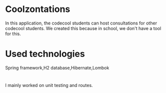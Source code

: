 # Coolzontations

In this application, the codecool students can host consultations for other codecool students. We created this because in
school, we don't have a tool for this.

# Used technologies
   Spring framework,H2 database,Hibernate,Lombok
            

#
 I mainly worked on unit testing and routes.
  
